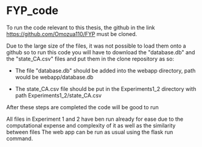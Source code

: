 # FYP_code
To run the code relevant to this thesis, the github in the link https://github.com/Omozua110/FYP must be cloned.

Due to the large size of the files, it was not possible to load them onto a github so to run this code you will have to download the "database.db" and the "state_CA.csv" files and put them in the clone repository as so:
   - The file "database.db" should be added into the webapp directory, path would be webapp/database.db

   - The state_CA.csv file should be put in the Experiments1_2 directory with path Experiments1_2/state_CA.csv

After these steps are completed the code will be good to run

All files in Experiment 1 and 2 have ben run already for ease due to the computational expense and complexity of it as well as the similarity between files
The web app can be run as usual using the flask run command.
